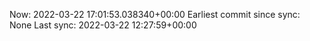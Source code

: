 Now: 2022-03-22 17:01:53.038340+00:00 Earliest commit since sync: None Last sync: 2022-03-22 12:27:59+00:00
